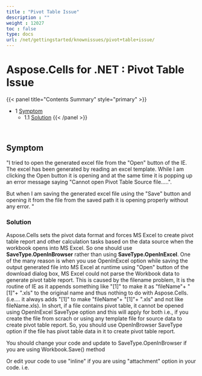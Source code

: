 ```yaml
---
title : "Pivot Table Issue" 
description : "" 
weight : 12027 
toc : false
type: docs
url: /net/gettingstarted/knownissues/pivot+table+issue/
---
```


# Aspose.Cells for .NET : Pivot Table Issue


{{< panel title="Contents Summary" style="primary" >}}
*   1 [Symptom](#symptom)
    *   1.1 [Solution](#solution)
{{< /panel >}}
 

 

## Symptom

"I tried to open the generated excel file from the "Open" button of the IE. The excel has been generated by reading an excel template. While I am clicking the Open button it is opening and at the same time it is popping up an error message saying "Cannot open Pivot Table Source file.....".

But when I am saving the generated excel file using the "Save" button and opening it from the file from the saved path it is opening properly without any error. "

### Solution

Aspose.Cells sets the pivot data format and forces MS Excel to create pivot table report and other calculation tasks based on the data source when the workbook opens into MS Excel. So one should use **SaveType.OpenInBrowser** rather than using **SaveType.OpenInExcel**. One of the many reason is when you use OpenInExcel option while saving the output generated file into MS Excel at runtime using "Open" button of the download dialog box, MS Excel could not parse the Workbook data to generate pivot table report. This is caused by the filename problem, It is the routine of IE as it appends something like "\[1\]" to make it as "fileName"+ "\[1\]"+ ".xls" to the original name and thus nothing to do with Aspose.Cells.  (i.e.... it always adds "\[1\]" to make "fileName"+ "\[1\]"+ ".xls" and not like fileName.xls). In short, if a file contains pivot table, it cannot be opened using OpenInExcel SaveType option and this will apply for both i.e., if you create the file from scrach or using any template file for source data to create pivot table report. So, you should use OpenInBrowser SaveType option if the file has pivot table data in it to create pivot table report.

You should change your code and update to SaveType.OpenInBrowser if you are using Workbook.Save() method

Or edit your code to use "inline" if you are using "attachment" option in your code. i.e.

